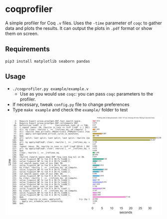 # coqprofiler

A simple profiler for Coq `.v` files. Uses the `-time` parameter of `coqc` to gather data and plots the results.
It can output the plots in `.pdf` format or show them on screen. 

## Requirements

```
pip3 install matplotlib seaborn pandas
```
## Usage
- `./coqprofiler.py example/example.v`  
  - Use as you would use `coqc`: you can pass `coqc` parameters to the profiler.
- If necessary, tweak `config.py` file to change preferences
- Type `make example` and check the `example/` folder to test



![alt text](resources/preview.png "Title")
